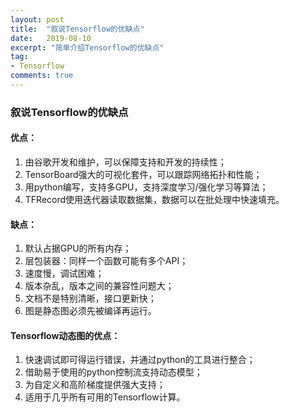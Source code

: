 ```yaml
---
layout: post
title:  "叙说Tensorflow的优缺点"
date:   2019-08-10
excerpt: "简单介绍Tensorflow的优缺点"
tag:
- Tensorflow
comments: true
---
```


### 叙说Tensorflow的优缺点

#### 优点：

1. 由谷歌开发和维护，可以保障支持和开发的持续性；
2. TensorBoard强大的可视化套件，可以跟踪网络拓扑和性能；
3. 用python编写，支持多GPU，支持深度学习/强化学习等算法；
4. TFRecord使用迭代器读取数据集，数据可以在批处理中快速填充。

#### 缺点：

1. 默认占据GPU的所有内存；
2. 层包装器：同样一个函数可能有多个API；
3. 速度慢，调试困难；
4. 版本杂乱，版本之间的兼容性问题大；
5. 文档不是特别清晰，接口更新快；
6. 图是静态图必须先被编译再运行。

#### Tensorflow动态图的优点：

1. 快速调试即可得运行错误，并通过python的工具进行整合；
2. 借助易于使用的python控制流支持动态模型；
3. 为自定义和高阶梯度提供强大支持；
4. 适用于几乎所有可用的Tensorflow计算。

